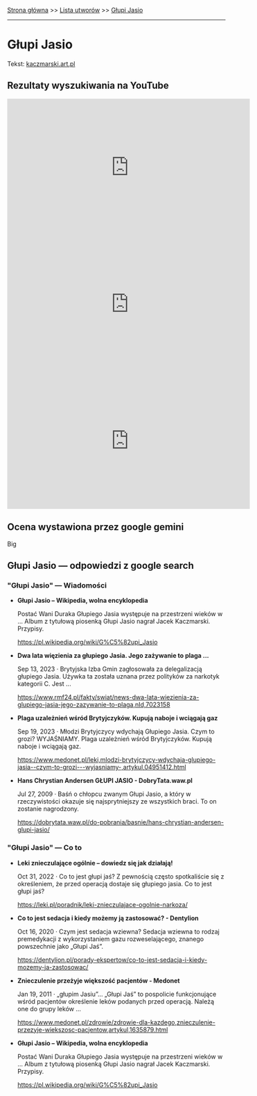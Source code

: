 [Strona główna](../index.md) >> [Lista utworów](../list.md) >> [Głupi Jasio](167.md)

---

# Głupi Jasio

Tekst: [kaczmarski.art.pl](https://www.kaczmarski.art.pl/tworczosc/wiersze/glupi-jasio/)

## Rezultaty wyszukiwania na YouTube

<iframe width="560" height="315" src="https://www.youtube.com/embed/rQtLXhn6YNA?si=IdontcarewhotheIRSsendsImnotpayingtaxes" title="YouTube video player" frameborder="0" allow="accelerometer; autoplay; clipboard-write; encrypted-media; gyroscope; picture-in-picture; web-share" referrerpolicy="strict-origin-when-cross-origin" allowfullscreen></iframe>

<iframe width="560" height="315" src="https://www.youtube.com/embed/nLos38q1_tI?si=IdontcarewhotheIRSsendsImnotpayingtaxes" title="YouTube video player" frameborder="0" allow="accelerometer; autoplay; clipboard-write; encrypted-media; gyroscope; picture-in-picture; web-share" referrerpolicy="strict-origin-when-cross-origin" allowfullscreen></iframe>

<iframe width="560" height="315" src="https://www.youtube.com/embed/YwBG4dwd4fI?si=IdontcarewhotheIRSsendsImnotpayingtaxes" title="YouTube video player" frameborder="0" allow="accelerometer; autoplay; clipboard-write; encrypted-media; gyroscope; picture-in-picture; web-share" referrerpolicy="strict-origin-when-cross-origin" allowfullscreen></iframe>

## Ocena wystawiona przez google gemini

Big

## Głupi Jasio — odpowiedzi z google search

### "Głupi Jasio" — Wiadomości

- **Głupi Jasio – Wikipedia, wolna encyklopedia**

    Postać Wani Duraka Głupiego Jasia występuje na przestrzeni wieków w ... Album z tytułową piosenką Głupi Jasio nagrał Jacek Kaczmarski. Przypisy. 

   <https://pl.wikipedia.org/wiki/G%C5%82upi_Jasio>
- **Dwa lata więzienia za głupiego Jasia. Jego zażywanie to plaga ...**

    Sep 13, 2023  ·  Brytyjska Izba Gmin zagłosowała za delegalizacją głupiego Jasia. Używka ta została uznana przez polityków za narkotyk kategorii C. Jest ... 

   <https://www.rmf24.pl/fakty/swiat/news-dwa-lata-wiezienia-za-glupiego-jasia-jego-zazywanie-to-plaga,nId,7023158>
- **Plaga uzależnień wśród Brytyjczyków. Kupują naboje i wciągają gaz**

    Sep 19, 2023  ·  Młodzi Brytyjczycy wdychają Głupiego Jasia. Czym to grozi? WYJAŚNIAMY. Plaga uzależnień wśród Brytyjczyków. Kupują naboje i wciągają gaz. 

   <https://www.medonet.pl/leki,mlodzi-brytyjczycy-wdychaja-glupiego-jasia--czym-to-grozi---wyjasniamy-,artykul,04951412.html>
- **Hans Chrystian Andersen GŁUPI JASIO - DobryTata.waw.pl**

    Jul 27, 2009  ·  Baśń o chłopcu zwanym Głupi Jasio, a który w rzeczywistości okazuje się najsprytniejszy ze wszystkich braci. To on zostanie nagrodzony. 

   <https://dobrytata.waw.pl/do-pobrania/basnie/hans-chrystian-andersen-glupi-jasio/>

### "Głupi Jasio" — Co to

- **Leki znieczulające ogólnie – dowiedz się jak działają!**

    Oct 31, 2022  ·  Co to jest głupi jaś? Z pewnością często spotkaliście się z określeniem, że przed operacją dostaje się głupiego jasia. Co to jest głupi jaś? 

   <https://leki.pl/poradnik/leki-znieczulajace-ogolnie-narkoza/>
- **Co to jest sedacja i kiedy możemy ją zastosować? - Dentylion**

    Oct 16, 2020  ·  Czym jest sedacja wziewna? Sedacja wziewna to rodzaj premedykacji z wykorzystaniem gazu rozweselającego, znanego powszechnie jako „Głupi Jaś”. 

   <https://dentylion.pl/porady-ekspertow/co-to-jest-sedacja-i-kiedy-mozemy-ja-zastosowac/>
- **Znieczulenie przeżyje większość pacjentów - Medonet**

    Jan 19, 2011  ·  „głupim Jasiu”… „Głupi Jaś” to pospolicie funkcjonujące wśród pacjentów określenie leków podanych przed operacją. Należą one do grupy leków ... 

   <https://www.medonet.pl/zdrowie/zdrowie-dla-kazdego,znieczulenie-przezyje-wiekszosc-pacjentow,artykul,1635879.html>
- **Głupi Jasio – Wikipedia, wolna encyklopedia**

    Postać Wani Duraka Głupiego Jasia występuje na przestrzeni wieków w ... Album z tytułową piosenką Głupi Jasio nagrał Jacek Kaczmarski. Przypisy. 

   <https://pl.wikipedia.org/wiki/G%C5%82upi_Jasio>

